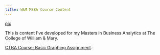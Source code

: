 ```yaml
---
title: W&M MSBA Course Content
---
```


[pic](pic1)

This is content I've developed for my Masters in Business Analytics at The College of William & Mary. 

[CTBA Course: Basic Graphing Assignment](/M2GraphingHW/index.md).


